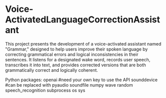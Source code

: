 # Voice-ActivatedLanguageCorrectionAssistant
This project presents the development of a voice-activated assistant named "Grammar," designed to help users improve their spoken language by correcting grammatical errors and logical inconsistencies in their sentences. It listens for a designated wake word, records user speech, transcribes it into text, and provides corrected versions that are both grammatically correct and logically coherent. 

Python packages:
openai #need your own key to use the API
sounddevice #can be replaced with pyaudio
soundfile
numpy
wave
random
speech_recognition
subprocess
os
sys


